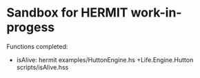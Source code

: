 Sandbox for HERMIT work-in-progess
==================================

Functions completed:

 * isAlive: hermit examples/HuttonEngine.hs +Life.Engine.Hutton scripts/isAlive.hss
